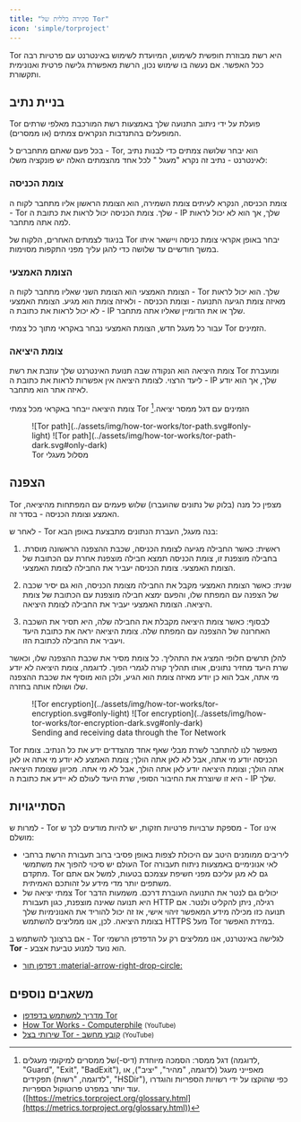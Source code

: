 ```yaml
---
title: "סקירה כללית של Tor"
icon: 'simple/torproject'
---
```


Tor היא רשת מבוזרת חופשית לשימוש, המיועדת לשימוש באינטרנט עם פרטיות רבה ככל האפשר. אם נעשה בו שימוש נכון, הרשת מאפשרת גלישה פרטית ואנונימית ותקשורת.

## בניית נתיב

Tor פועלת על ידי ניתוב התנועה שלך באמצעות רשת המורכבת מאלפי שרתים המופעלים בהתנדבות הנקראים צמתים (או ממסרים).

בכל פעם שאתם מתחברים ל - Tor, הוא יבחר שלושה צמתים כדי לבנות נתיב לאינטרנט - נתיב זה נקרא "מעגל " לכל אחד מהצמתים האלה יש פונקציה משלו:

### צומת הכניסה

צומת הכניסה, הנקרא לעיתים צומת השמירה, הוא הצומת הראשון אליו מתחבר לקוח ה - Tor שלך. צומת הכניסה יכול לראות את כתובת ה - IP שלך, אך הוא לא יכול לראות למה אתה מתחבר.

בניגוד לצמתים האחרים, הלקוח של Tor יבחר באופן אקראי צומת כניסה ויישאר איתו במשך חודשיים עד שלושה כדי להגן עליך מפני התקפות מסוימות.

### הצומת האמצעי

הצומת האמצעי הוא הצומת השני שאליו מתחבר לקוח ה - Tor שלך. הוא יכול לראות מאיזה צומת הגיעה התנועה - וצומת הכניסה - ולאיזה צומת הוא מגיע. הצומת האמצעי לא יכול לראות את כתובת ה - IP שלך או את הדומיין שאליו אתה מתחבר.

עבור כל מעגל חדש, הצומת האמצעי נבחר באקראי מתוך כל צמתי Tor הזמינים.

### צומת היציאה

צומת היציאה הוא הנקודה שבה תנועת האינטרנט שלך עוזבת את רשת Tor ומועברת ליעד הרצוי. לצומת היציאה אין אפשרות לראות את כתובת ה - IP שלך, אך הוא יודע לאיזה אתר הוא מתחבר.

צומת היציאה ייבחר באקראי מכל צמתי Tor הזמינים עם דגל ממסר יציאה.[^2]

<figure markdown>
  ![Tor path](../assets/img/how-tor-works/tor-path.svg#only-light)
  ![Tor path](../assets/img/how-tor-works/tor-path-dark.svg#only-dark)
  <figcaption>Tor מסלול מעגלי</figcaption>
</figure>

## הצפנה

Tor מצפין כל מנה (בלוק של נתונים שהועברו) שלוש פעמים עם המפתחות מהיציאה, האמצע וצומת הכניסה - בסדר זה.

לאחר ש - Tor בנה מעגל, העברת הנתונים מתבצעת באופן הבא:

1. ראשית: כאשר החבילה מגיעה לצומת הכניסה, שכבת ההצפנה הראשונה מוסרת. בחבילה מוצפנת זו, צומת הכניסה תמצא חבילה מוצפנת אחרת עם הכתובת של הצומת האמצעי. צומת הכניסה יעביר את החבילה לצומת האמצעי.

2. שנית: כאשר הצומת האמצעי מקבל את החבילה מצומת הכניסה, הוא גם יסיר שכבה של הצפנה עם המפתח שלו, והפעם ימצא חבילה מוצפנת עם הכתובת של צומת היציאה. הצומת האמצעי יעביר את החבילה לצומת היציאה.

3. לבסוף: כאשר צומת היציאה מקבלת את החבילה שלה, היא תסיר את השכבה האחרונה של ההצפנה עם המפתח שלה. צומת היציאה יראה את כתובת היעד ויעביר את החבילה לכתובת הזו.

להלן תרשים חלופי המציג את התהליך. כל צומת מסיר את שכבת ההצפנה שלו, וכאשר שרת היעד מחזיר נתונים, אותו תהליך קורה לגמרי הפוך. לדוגמה, צומת היציאה לא יודע מי אתה, אבל הוא כן יודע מאיזה צומת הוא הגיע, ולכן הוא מוסיף את שכבת ההצפנה שלו ושולח אותה בחזרה.

<figure markdown>
  ![Tor encryption](../assets/img/how-tor-works/tor-encryption.svg#only-light)
  ![Tor encryption](../assets/img/how-tor-works/tor-encryption-dark.svg#only-dark)
  <figcaption>Sending and receiving data through the Tor Network</figcaption>
</figure>

Tor מאפשר לנו להתחבר לשרת מבלי שאף אחד מהצדדים ידע את כל הנתיב. צומת הכניסה יודע מי אתה, אבל לא לאן אתה הולך; צומת האמצע לא יודע מי אתה או לאן אתה הולך; וצומת היציאה יודע לאן אתה הולך, אבל לא מי אתה. מכיוון שצומת היציאה היא זו שיוצרת את החיבור הסופי, שרת היעד לעולם לא יידע את כתובת ה - IP שלך.

## הסתייגויות

למרות ש - Tor מספקת ערבויות פרטיות חזקות, יש להיות מודעים לכך ש - Tor אינו מושלם:

- ליריבים ממומנים היטב עם היכולת לצפות באופן פסיבי ברוב תעבורת הרשת ברחבי העולם יש סיכוי להפוך את משתמשי Tor לאי אנונימיים באמצעות ניתוח תעבורה מתקדם. Tor גם לא מגן עליכם מפני חשיפת עצמכם בטעות, למשל אם אתם משתפים יותר מדי מידע על זהותכם האמיתית.
- צמתי יציאה של Tor יכולים גם לנטר את התנועה העוברת דרכם. משמעות הדבר היא תנועה שאינה מוצפנת, כגון תעבורת HTTP רגילה, ניתן להקליט ולנטר. אם תנועה כזו מכילה מידע המאפשר זיהוי אישי, אז זה יכול להוריד את האנונימיות שלך בצומת היציאה. לכן, אנו ממליצים להשתמש HTTPS מעל Tor במידת האפשר.

אם ברצונך להשתמש ב - Tor לגלישה באינטרנט, אנו ממליצים רק על הדפדפן הרשמי **Tor** - הוא נועד למנוע טביעת אצבע.

- [דפדפן תור :material-arrow-right-drop-circle:](../tor.md#tor-browser)

## משאבים נוספים

- [מדריך למשתמש בדפדפן Tor](https://tb-manual.torproject.org)
- [How Tor Works - Computerphile](https://www.youtube-nocookie.com/embed/QRYzre4bf7I) <small>(YouTube)</small>
- [שירותי בצל Tor - קובץ מחשב](https://www.youtube-nocookie.com/embed/lVcbq_a5N9I) <small>(YouTube)</small>

[^1]: הממסר הראשון במעגל שלך נקרא "שומר כניסה" או "שומר ". זהו ממסר מהיר ויציב שנשאר הראשון במעגל שלך במשך 2-3 חודשים על מנת להגן מפני התקפה הידועה כשוברת אנונימיות. שאר המעגל שלכם משתנה עם כל אתר חדש שאתם מבקרים בו, וכולם יחד הממסרים האלה מספקים את הגנות הפרטיות המלאות של Tor. לקבלת מידע נוסף על אופן הפעולה של ממסרי מגן, עיין במאמר זה [בלוג פוסט](https://blog.torproject.org/improving-tors-anonymity-changing-guard-parameters) וגם [דף](https://www-users.cs.umn.edu/~hoppernj/single_guard.pdf) על שומרי כניסה. ([https://support.torproject.org/tbb/tbb-2/](https://support.torproject.org/tbb/tbb-2/))

[^2]: דגל ממסר: הסמכה מיוחדת (דיס-)של ממסרים למיקומי מעגלים (לדוגמה, "Guard", "Exit", "BadExit"), מאפייני מעגל (לדוגמה, "מהיר", "יציב"), או תפקידים (לדוגמה, "רשות", "HSDir"), כפי שהוקצו על ידי רשויות הספריות והוגדרו עוד יותר במפרט פרוטוקול הספריות. ([https://metrics.torproject.org/glossary.html](https://metrics.torproject.org/glossary.html))
